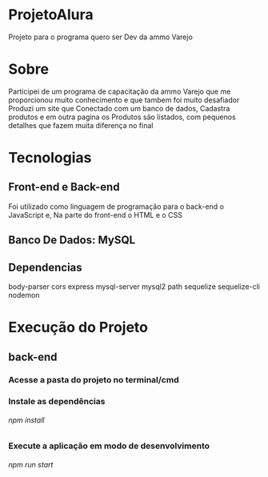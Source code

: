 # ProjetoAlura
Projeto para o programa quero ser Dev da ammo Varejo



# Sobre
Participei de um programa de capacitação da ammo Varejo que me proporcionou muito conhecimento e que tambem foi muito desafiador
Produzi um site que Conectado com um banco de dados, Cadastra produtos e em outra pagina os Produtos são listados, com pequenos detalhes que fazem muita diferença no final



# Tecnologias 
## Front-end e Back-end
Foi utilizado como linguagem de programação para o back-end o JavaScript e, Na parte do front-end o HTML e o CSS



## Banco De Dados: MySQL



## Dependencias
   body-parser
   cors
   express
   mysql-server
   mysql2
   path
   sequelize
   sequelize-cli
   nodemon
   
# Execução do Projeto

## back-end 
### Acesse a pasta do projeto no terminal/cmd

### Instale as dependências
###### npm install

### Execute a aplicação em modo de desenvolvimento
###### npm run start
